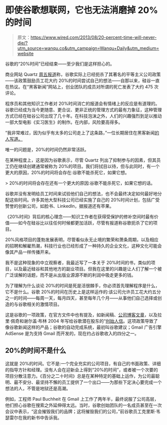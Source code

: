 # 即使谷歌想联网，它也无法消磨掉 20%的时间

> 原文：<https://www.wired.com/2013/08/20-percent-time-will-never-die/?utm_source=wanqu.co&utm_campaign=Wanqu+Daily&utm_medium=website>

谷歌的“20%时间”已经结束——至少我们是这样担心的。

商业网站 Quartz [周五报道](http://qz.com/115831/googles-20-time-which-brought-you-gmail-and-adsense-is-now-as-good-as-dead/)称，谷歌实际上已经扼杀了其著名的平等主义公司政策——该政策鼓励员工花大约 20%的时间尝试自己的想法——自那以来，硅谷一直在热议。在“黑客新闻”网站上，创业团队的成员对所谓的死亡发表了大约 475 次评论。

程序员和其他知识工作者对 20%时间消亡的报道会有情绪上的反应是有道理的。谷歌已经成为当今更随意、更合议、更非正统的管理方式的最有力象征，这种管理方式已经在硅谷公司出现了几十年。在科技泡沫之外，人们的兴趣强烈到足以推动一部大型电影《实习医生》的制作。在内部，风险要高得多。

“我非常难过，因为似乎有太多的公司走上了这条路，”一位长期居住在黑客新闻[的人写道。](https://news.ycombinator.com/item?id=6223679)

唯一的问题是，20%的时间仍然非常活跃。

在某种程度上，这是因为谷歌表示，尽管 Quartz 列出了抑制参与的因素，但其员工仍在继续创建通常被称为 20%的项目。我们将拭目以待，但与此同时，有一个更大的原因，20%的时间将会存在:谷歌不能杀死它，如果它想。

 <inline-embed name="inset-left  " attrs="[object Object]" childtypes="" contenttype="callout:inset-left  ">> 20%的时间将会存在还有一个更大的原因:谷歌不能杀死它，如果它想的话。</inline-embed> 

谷歌并没有发明给员工时间来试验他们自己的想法，也不会最终决定如何最好地分配这些时间。许多其他大型科技公司已经实施了自己的 20%时间计划，包括广受赞誉的创新公司，如脸书、LinkedIn，据报道还有苹果。

《20%时间》背后的核心理念——知识工作者在获得受保护的修补空间时最有价值——如今在硅谷比以往任何时候都更加活跃，尽管有报道称谷歌扼杀了它的项目。

20%风格项目的蓬勃发展表明，尽管看似永无止境的繁荣和萧条周期，以及相应的招聘和解雇热潮，科技行业也已经形成了一种持久的企业文化，这种文化可能会像其产品一样传播开来。

我不是这种现象的中立观察者，我最近写了一本关于 20%时间的书，类似的项目，以及最近硅谷和其他地方的副业项目。但我在这里的兴趣是让人们了解一个被广泛误解的话题，而不是从出版业源源不断的利润中吸走更多的钱。

为了理解为什么谈论 20%的时间是死是活很棘手，你必须首先理解程序是什么，它不是什么。谷歌 20%的时间在历史上是这样运作的:该公司允许员工花大约五分之一的时间——每周一天，每月四天，甚至每年几个月——从事他们自己选择或创造的与谷歌相关的激情项目。

这是谷歌的一项政策，在官方文件中也有提及，如新闻稿、[公司博客文章](http://googleblog.blogspot.com/2006/05/googles-20-percent-time-in-action.html)，以及拉里·佩奇和谢尔盖·布林 2004 年写给谷歌潜在股东的“[创始人信](http://investor.google.com/corporate/2004/ipo-founders-letter.html)。这项政策导致了像谷歌新闻这样的产品；谷歌的自动完成系统，最初叫谷歌建议；Gmail 广告引擎 AdSense 是为支持 Gmail 而开发的，现在约占谷歌收入的四分之一。

## 20%的时间不是什么

这就是 20%的时间。它不是:一个完全充实的公司项目，有自己的书面政策、详细的指导方针和经理。没有人会在迎新会上得到“20%的时间”，或者被一个次要的项目分散注意力。《百分之二十时间》总是在某种特定的基础上运作，为公司最聪明、最不安分、最坚持不懈的员工提供了一个出口——为那些下定决心要完成一个想法的人，不管是地狱还是高潮。

例如，工程师 Paul Buchheit 在 Gmail 上工作了两年半，最终说服了公司高层，他们担心谷歌在搜索之外延伸得太远。当时，谷歌创始团队的一名成员甚至在一次会议中表示，“这会摧毁我们的品牌；这将摧毁我们的公司，”前谷歌员工克里斯·韦瑟雷尔在我的新书中告诉我。
